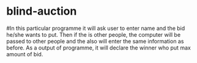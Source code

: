 # blind-auction
#In this particular programme it will ask user to enter  name  and the bid he/she wants to put. Then if the is other people, the computer will be passed to other people and the also will enter the same information as before. As a output of programme, it will declare the winner  who put max amount of bid.